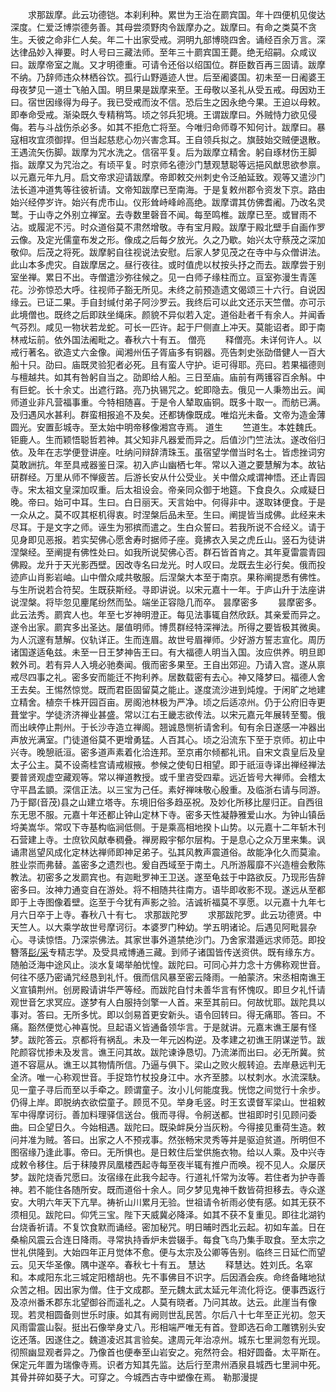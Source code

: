 <!-- { "loadSidebar": true } -->
　　求那跋摩。此云功德铠。本刹利种。累世为王治在罽宾国。年十四便机见俊达深度。仁爱泛博崇德务善。其母尝须野肉令跋摩办之。跋摩曰。有命之类莫不贪生。夭彼之命非仁人矣。年二十出家受戒。洞明九部博晓四舍。诵经百余万言。深达律品妙入禅要。时人号曰三藏法师。至年三十罽宾国王薨。绝无绍嗣。众咸议曰。跋摩帝室之胤。又才明德重。可请令还俗以绍国位。群臣数百再三固请。跋摩不纳。乃辞师违众林栖谷饮。孤行山野遁迹人世。后至阇婆国。初未至一日阇婆王母夜梦见一道士飞舶入国。明旦果是跋摩来至。王母敬以圣礼从受五戒。母因劝王曰。宿世因缘得为母子。我已受戒而汝不信。恐后生之因永绝今果。王迫以母敕。即奉命受戒。渐染既久专精稍笃。顷之邻兵犯境。王谓跋摩曰。外贼恃力欲见侵侮。若与斗战伤杀必多。如其不拒危亡将至。今唯归命师尊不知何计。跋摩曰。暴寇相攻宜须御捍。但当起慈悲心勿兴害念耳。王自领兵拟之。旗鼓始交贼便退散。王遇流矢伤脚。跋摩为咒水洗之。信宿平复。后为跋摩立精舍。躬自琢材伤王脚指。跋摩又为咒治之。有顷平复。时京师名德沙门慧观慧聪等远挹风猷思欲参禀。以元嘉元年九月。启文帝求迎请跋摩。帝即敕交州刺史令泛舶延致。观等又遣沙门法长道冲道隽等往彼祈请。文帝知跋摩已至南海。于是复敕州郡令资发下京。路由始兴经停岁许。始兴有虎市山。仪形耸峙峰岭高绝。跋摩谓其仿佛耆阇。乃改名灵鹫。于山寺之外别立禅室。去寺数里磬音不闻。每至鸣椎。跋摩已至。或冒雨不沾。或履泥不污。时众道俗莫不肃然增敬。寺有宝月殿。跋摩于殿北壁手自画作罗云像。及定光儒童布发之形。像成之后每夕放光。久之乃歇。始兴太守蔡茂之深加敬仰。后茂之将死。跋摩躬自往视说法安慰。后家人梦见茂之在寺中与众僧讲法。此山本多虎灾。自跋摩居之。昼行夜往。或时值虎以杖按头抒之而去。跋摩尝于别室坐禅。累日不出。寺僧遣沙弥往候之。见一白师子缘柱而立。亘室弥漫生青莲花。沙弥惊恐大呼。往视师子豁无所见。未终之前预造遗文偈颂三十六行。自说因缘云。已证二果。手自封缄付弟子阿沙罗云。我终后可以此文还示天竺僧。亦可示此境僧也。既终之后即趺坐绳床。颜貌不异似若入定。道俗赴者千有余人。并闻香气芬烈。咸见一物状若龙蛇。可长一匹许。起于尸侧直上冲天。莫能诏者。即于南林戒坛前。依外国法阇毗之。春秋六十有五。
僧亮
　　释僧亮。未详何许人。以戒行著名。欲造丈六金像。闻湘州伍子胥庙多有铜器。亮告刺史张劭借健人一百大船十只。劭曰。庙既灵验犯者必死。且有蛮人守护。讵可得耶。亮曰。若果福德则与檀越共。如其有咎躬自当之。劭即给人船。三日至庙。庙前有两镬容百余斛。中有巨蛇。长十余丈。出遮行路。亮乃执锡咒之。蛇即隐去。俄见一人秉笏出云。闻师道业非凡营福事重。今特相随喜。于是令人辇取庙铜。既多十取一。而舫已满。及归遇风水甚利。群蛮相报追不及矣。还都铸像既成。唯焰光未备。文帝为造金薄圆光。安置彭城寺。至太始中明帝移像湘宫寺焉。
道生
　　竺道生。本姓魏氏。钜鹿人。生而颖悟聪哲若神。其父知非凡器爱而异之。后值沙门竺法汰。遂改俗归依。及年在志学便登讲座。吐纳问辩辞清珠玉。虽宿望学僧当时名士。皆虑挫词穷莫敢詶抗。年至具戒器鉴日深。初入庐山幽栖七年。常以入道之要慧解为本。故钻研群经。万里从师不惮疲苦。后游长安从什公受业。关中僧众咸谓神悟。还止青园寺。宋太祖文皇深加叹重。后太祖设会。帝亲同众御于地筵。下食良久。众咸疑日晚。帝曰。始可中耳。生曰。白日丽天。天言始中。何得非中。遂取钵便食。于是一众从之。莫不叹其枢机得衷。时涅槃后品未至。生曰。阐提皆当成佛。此经来未尽耳。于是文字之师。诬生为邪摈而遣之。生白众誓曰。若我所说不合经义。请于见身即见恶报。若实契佛心愿舍寿时据师子座。竟拂衣入吴之虎丘山。竖石为徒讲涅槃经。至阐提有佛性处曰。如我所说契佛心否。群石皆首肯之。其年夏雷震青园佛殿。龙升于天光影西壁。因改寺名曰龙光。时人叹曰。龙既去生必行矣。俄而投迹庐山肖影岩岫。山中僧众咸共敬服。后涅槃大本至于南京。果称阐提悉有佛性。与生所说若合符契。生既获斯经。寻即讲说。以宋元嘉十一年。于庐山升于法座讲说涅槃。将毕忽见麈尾纷然而坠。端坐正容隐几而卒。
昙摩密多
　　昙摩密多。此云法秀。罽宾人也。年至七岁神明澄正。每见法事辄自然欣跃。其亲爱而异之。遂令出家。罽宾多出圣达。屡值明师。博贯群经特深禅法。所得之要皆极其微奥。为人沉邃有慧解。仪轨详正。生而连眉。故世号眉禅师。少好游方誓志宣化。周历诸国遂适龟兹。未至一日王梦神告王曰。有大福德人明当入国。汝应供养。明旦即敕外司。若有异人入境必驰奏闻。俄而密多果至。王自出郊迎。乃请入宫。遂从禀戒尽四事之礼。密多安而能迁不拘利养。居数载密有去心。神又降梦曰。福德人舍王去矣。王惕然惊觉。既而君臣固留莫之能止。遂度流沙进到炖煌。于闲旷之地建立精舍。植奈千株开园百亩。房阁池林极为严净。顷之后适凉州。仍于公府旧寺更葺堂宇。学徒济济禅业甚盛。常以江右王畿志欲传法。以宋元嘉元年展转至蜀。俄而出峡停止荆州。于长沙寺造立禅阁。翘诚恳恻祈请舍利。旬有余日遂感一冲器出声放光满室。门徒道俗莫不更增勇猛。人百其心。顷之沿流东下至于京师。初止中兴寺。晚憩祇洹。密多道声素着化洽连邦。至京甫尔倾都礼讯。自宋文袁皇后及皇太子公主。莫不设斋桂宫请戒椒掖。参候之使旬日相望。即于祇洹寺译出禅经禅法要普贤观虚空藏观等。常以禅道教授。或千里咨受四辈。远近皆号大禅师。会稽太守平昌孟顗。深信正法。以三宝为己任。素好禅味敬心殷重。及临浙右请与同游。乃于鄮(音茂)县之山建立塔寺。东境旧俗多趋巫祝。及妙化所移比屋归正。自西徂东无思不服。元嘉十年还都止钟山定林下寺。密多天性凝静雅爱山水。为钟山镇岳埒美嵩华。常叹下寺基构临涧低侧。于是乘高相地揆卜山势。以元嘉十二年斩木刊石营建上寺。士庶钦风献奉稠叠。禅房殿宇郁尔层构。于是息心之众万里来集。讽诵肃邕望风成化定林达禅师即神足弟子。弘其风教声震道俗。故能净化久而莫渝。胜业崇而弗替。盖密多之遗烈也。爰自西域至于南土。凡所游履靡不兴造檀会敷陈教法。初密多之发罽宾也。有迦毗罗神王卫送。遂至龟兹于中路欲反。乃现形告辞密多曰。汝神力通变自在游处。将不相随共往南方。语毕即收影不现。遂远从至都即于上寺图像着壁。迄至于今犹有声影之验。洁诚祈福莫不享愿。以元嘉十九年七月六日卒于上寺。春秋八十有七。
求那跋陀罗
　　求那跋陀罗。此云功德贤。中天竺人。以大乘学故世号摩诃衍。本婆罗门种幼。学五明诸论。后遇见阿毗昙杂心。寻读惊悟。乃深崇佛法。其家世事外道禁绝沙门。乃舍家潜遁远求师范。即投簪落[髟/采](音采)专精志学。及受具戒博通三藏。到师子诸国皆传送资供。既有缘东方。随舶泛海中途风止。淡水复竭举舶忧惶。跋陀曰。可同心并力念十方佛称观世音。何往不感乃密诵咒经恳到礼忏。俄而信风暴至密云降雨。一舶蒙济。宋丞相南谯王义宣镇荆州。创房殿请讲华严等经。而跋陀自忖未善华言有怀愧叹。即旦夕礼忏请观世音乞求冥应。遂梦有人白服持剑擎一人首。来至其前曰。何故忧耶。跋陀具以事对。答曰。无所多忧。即以剑易首更安新头。语令回转曰。得无痛耶。答曰。不痛。豁然便觉心神喜悦。旦起语义皆通备领华言。于是就讲。元嘉末谯王屡有怪梦。跋陀答云。京都将有祸乱。未及一年元凶构逆。及孝建之初谯王阴谋逆节。跋陀颜容忧掺未及发言。谯王问其故。跋陀谏诤恳切。乃流涕而出曰。必无所冀。贫道不容扈从。谯王以其物情所信。乃逼与俱下。梁山之败火舰转迫。去岸悬远判无全济。唯一心称观世音。手捉筇竹杖投身江中。水齐至膝。以杖刺水。水流深駃。见一童子寻后而至以手牵之。顾谓童子。汝小儿何能度我。恍惚之间觉行十余步。仍得上岸。即脱纳衣欲偿童子。顾觅不见。举身毛竖。时王玄谟督军梁山。世祖敕军中得摩诃衍。善加料理驿信送台。俄而寻得。令舸送都。世祖即时引见顾问委曲。曰企望日久。今始相遇。跋陀曰。既染衅戾分当灰粉。今得接见重荷生造。敕问并准为贼。答曰。出家之人不预戎事。然张畅宋灵秀等并是驱迫贫道。所明但不图宿缘乃逢此事。帝曰。无所惧也。是日敕住后堂供施衣物。给以人乘。及中兴寺成敕令移住。后于秣陵界凤凰楼西起寺每至夜半辄有推户而唤。视不见人。众屡厌梦。跋陀烧香咒愿曰。汝宿缘在此我今起寺。行道礼忏常为汝等。若住者为护寺善神。若不能住各随所安。既而道俗十余人。同夕梦见鬼神千数皆荷担移去。寺众遂安。大明六年天下亢旱。祷祈山川累月无验。世祖请令祈雨必使有感。如其无获不须相见。跋陀曰。仰凭三宝。陛下天威冀必降泽。如其不获不复重见。即往北湖钓台烧香祈请。不复饮食默而诵经。密加秘咒。明日晡时西北云起。初如车盖。日在桑榆风震云合连日降雨。寻常执持香炉未尝辍手。每食飞鸟乃集手取食。至太宗之世礼供隆到。大始四年正月觉体不愈。便与太宗及公卿等告别。临终三日延伫而望云。见天华圣像。隅中遂卒。春秋七十有五。
慧达
　　释慧达。姓刘氏。名窣和。本咸阳东北三城定阳稽胡也。先不事佛目不识字。后因酒会疾。命终备睹地狱众苦之相。因出家为僧。住于文成郡。至元魏太武太延元年流化将讫。便事西返行及凉州番禾郡东北望御谷而遥礼之。人莫有晓者。乃问其故。达云。此崖当有像现。若灵相圆备则世乐时康。如其有阙则世乱民苦。尔后八十七年至正光初。忽天风雨雷震山裂。挺出石像举身丈八。形相端严唯无有首。登即选石命工雕镌别头安讫还落。因遂住之。魏道凌迟其言验矣。逮周元年治凉州。城东七里涧忽有光现。彻照幽显观者异之。乃像首也便奉至山岩安之。宛然符会。相好圆备。太平斯在。保定元年置为瑞像寺焉。识者方知其先监。达后行至肃州酒泉县城西七里涧中死。其骨并碎如葵子大。可穿之。今城西古寺中塑像在焉。
勒那漫提
